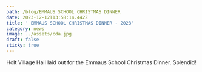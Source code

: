 ```yaml
---
path: /blog/EMMAUS SCHOOL CHRISTMAS DINNER
date: 2023-12-12T13:58:14.442Z
title: ' EMMAUS SCHOOL CHRISTMAS DINNER - 2023'
category: news
image: ../assets/cda.jpg
draft: false
sticky: true
---
```

Holt Village Hall laid out for the Emmaus School Christmas Dinner.  Splendid!